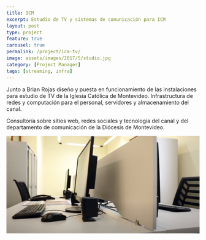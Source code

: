 ```yaml
---
title: ICM
excerpt: Estudio de TV y sistemas de comunicación para ICM
layout: post
type: project
feature: true
carousel: true
permalink: /project/icm-tv/
image: assets/images/2017/5/studio.jpg
category: [Project Manager]
tags: [streaming, infra]
---
```

Junto a Brian Rojas diseño y puesta en funcionamiento de las instalaciones para estudio de TV de la Iglesia Católica de Montevideo. Infrastructura de redes y computación para el personal, servidores y almacenamiento del canal. 

Consultoría sobre sitios web, redes sociales y tecnología del canal y del departamento de comunicación de la Diócesis de Montevideo.

![Computadoras instaladas](/assets/images/2017/5/computers.jpg)